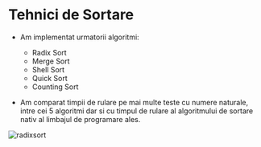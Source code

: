 # Tehnici de Sortare

* Am implementat urmatorii algoritmi:

  + Radix Sort
  + Merge Sort
  + Shell Sort
  + Quick Sort
  + Counting Sort 

* Am comparat timpii de rulare pe mai multe teste cu numere naturale, intre cei 5 algoritmi dar si cu timpul de rulare al algoritmului de sortare nativ al limbajul de programare ales.

![radixsort](https://github.com/darialapadus/sd-tema1/blob/main/radix.PNG)

   
